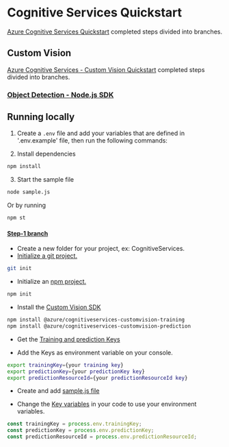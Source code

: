 # Cognitive Services Quickstart

[Azure Cognitive Services Quickstart](https://docs.microsoft.com/azure/cognitive-services/?WT.mc_id=CognitiveServicesQuickstart-github-ayyonet) completed steps divided into branches.

## Custom Vision

[Azure Cognitive Services - Custom Vision Quickstart](https://docs.microsoft.com/azure/cognitive-services/custom-vision-service/?WT.mc_id=CognitiveServicesQuickstart-github-ayyonet) completed steps divided into branches.

### [Object Detection - Node.js SDK](https://docs.microsoft.com/azure/cognitive-services/Custom-Vision-Service/node-tutorial-object-detection?WT.mc_id=CognitiveServicesQuickstart-github-ayyonet)

## Running locally

1. Create a `.env` file and add your variables that are defined in '.env.example' file, then run the following commands:

2. Install dependencies

```bash
npm install
```

3. Start the sample file

```bash
node sample.js
```

Or by running

```bash
npm st
```

 ####  [Step-1 branch](https://github.com/Yonet/CognitiveServicesQuickstart/tree/step-1)

 - Create a new folder for your project, ex: CognitiveServices.
 - [Initialize a git project.](https://help.github.com/en/articles/adding-an-existing-project-to-github-using-the-command-line)

 ```bash
 git init
 ```

 - Initialize an [npm project.](https://docs.npmjs.com/creating-a-package-json-file)

 ```bash
 npm init
 ```

 - Install the [Custom Vision SDK](https://docs.microsoft.com/azure/cognitive-services/Custom-Vision-Service/node-tutorial-object-detection?WT.mc_id=CognitiveServicesQuickstart-github-ayyonet#install-the-custom-vision-sdk)

 ```bash
npm install @azure/cognitiveservices-customvision-training
npm install @azure/cognitiveservices-customvision-prediction
 ```

- Get the [Training and prediction Keys](https://docs.microsoft.com/azure/cognitive-services/Custom-Vision-Service/node-tutorial-object-detection?WT.mc_id=CognitiveServicesQuickstart-github-ayyonet#get-the-training-and-prediction-keys)

- Add the Keys as environment variable on your console.

```bash
export trainingKey={your training key}
export predictionKey={your predictionKey key}
export predictionResourceId={your predictionResourceId key}
```

 - Create and add [sample.js file](https://docs.microsoft.com/azure/cognitive-services/Custom-Vision-Service/node-tutorial-object-detection?WT.mc_id=#add-the-code)

 - Change the [Key variables](https://github.com/Yonet/CognitiveServicesQuickstart/blob/d5d9fab5e40791e0752f4ecad8ec5a753d67d7b8/sample.js#L7) in your code to use your environment variables.

 ```js
const trainingKey = process.env.trainingKey;
const predictionKey = process.env.predictionKey;
const predictionResourceId = process.env.predictionResourceId;
 ```

